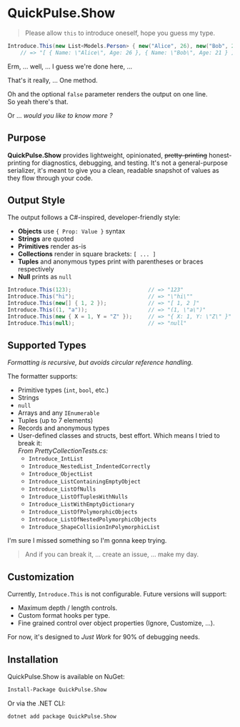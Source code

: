 # QuickPulse.Show
> Please allow `this` to introduce oneself, hope you guess my type.

```csharp
Introduce.This(new List<Models.Person> { new("Alice", 26), new("Bob", 21) }, false);
    // => "[ { Name: \"Alice\", Age: 26 }, { Name: \"Bob\", Age: 21 } ]"
```
Erm, ... well, ... I guess we're done here, ...  

That's it really, ... One method.  

Oh and the optional `false` parameter renders the output on one line.  
So yeah there's that.

Or ... *would you like to know more ?*

## Purpose
**QuickPulse.Show** provides lightweight, opinionated, ~~pretty-printing~~ honest-printing for diagnostics,
debugging, and testing. It's not a general-purpose serializer, it's meant to give you a clean,
readable snapshot of values as they flow through your code.

## Output Style
The output follows a C#-inspired, developer-friendly style:

* **Objects** use `{ Prop: Value }` syntax
* **Strings** are quoted
* **Primitives** render as-is
* **Collections** render in square brackets: `[ ... ]`
* **Tuples** and anonymous types print with parentheses or braces respectively
* **Null** prints as `null`


```csharp
Introduce.This(123);                        // => "123"
Introduce.This("hi");                       // => "\"hi\""
Introduce.This(new[] { 1, 2 });             // => "[ 1, 2 ]"
Introduce.This((1, "a"));                   // => "(1, \"a\")"
Introduce.This(new { X = 1, Y = "Z" });     // => "{ X: 1, Y: \"Z\" }"
Introduce.This(null);                       // => "null"
```
## Supported Types
*Formatting is recursive, but avoids circular reference handling.*

The formatter supports:

* Primitive types (`int`, `bool`, etc.)
* Strings
* `null`
* Arrays and any `IEnumerable`
* Tuples (up to 7 elements)
* Records and anonymous types
* User-defined classes and structs, best effort. Which means I tried to break it:  
  *From PrettyCollectionTests.cs:*
    * `Introduce_IntList`
    * `Introduce_NestedList_IndentedCorrectly`
    * `Introduce_ObjectList`
    * `Introduce_ListContainingEmptyObject`
    * `Introduce_ListOfNulls`
    * `Introduce_ListOfTuplesWithNulls`
    * `Introduce_ListWithEmptyDictionary`
    * `Introduce_ListOfPolymorphicObjects`
    * `Introduce_ListOfNestedPolymorphicObjects`
    * `Introduce_ShapeCollisionInPolymorphicList`

I'm sure I missed something so I'm gonna keep trying.
> And if you can break it, ... create an issue, ... make my day.

## Customization
Currently, `Introduce.This` is not configurable. Future versions will support:

* Maximum depth / length controls.
* Custom format hooks per type.
* Fine grained control over object properties (Ignore, Customize, ...).

For now, it's designed to *Just Work* for 90% of debugging needs.

## Installation

QuickPulse.Show is available on NuGet:

```bash
Install-Package QuickPulse.Show
```

Or via the .NET CLI:

```bash
dotnet add package QuickPulse.Show
```
